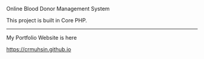 Online Blood Donor Management System

This project is built in Core PHP.

----------------------------

My Portfolio Website is here

https://crmuhsin.github.io
